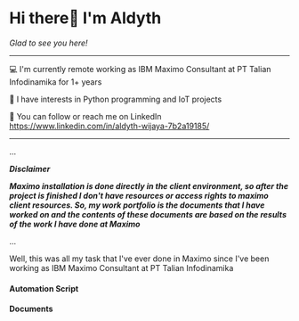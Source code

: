 # Hi there👋 I'm Aldyth 
*Glad to see you here!*

------------------------------------------------------------------------------------------

💻 I'm currently remote working as IBM Maximo Consultant at PT Talian Infodinamika for 1+ years

🔬 I have interests in Python programming and IoT projects

📡 You can follow or reach me on LinkedIn https://www.linkedin.com/in/aldyth-wijaya-7b2a19185/ 

-------------------------------------------------------------------------------------------
...


__*Disclaimer*__

__*Maximo installation is done directly in the client environment, so after the project is finished I don't have resources or access rights to maximo client resources. So, my work portfolio is the documents that I have worked on and the contents of these documents are based on the results of the work I have done at Maximo*__


...

Well, this was all my task that I've ever done in Maximo since I've been working as IBM Maximo Consultant at PT Talian Infodinamika

#### Automation Script

#### Documents
